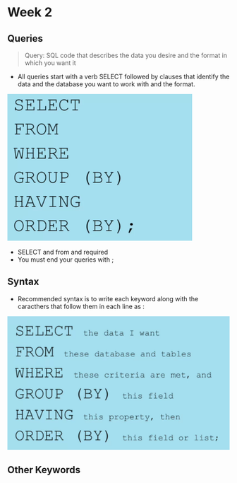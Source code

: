 # Week 2

## Queries

> Query:
SQL code that describes the data you desire and the format in which you want it

* All queries start with a verb SELECT followed by clauses that identify the data and the database you want to work with and the format.

![images/order.png](images/order.png)

* SELECT and from and required
* You must end your queries with ;

## Syntax

* Recommended syntax is to write each keyword along with the caracthers that follow them in each line as :

![](images/syntax.png)

## Other Keywords
